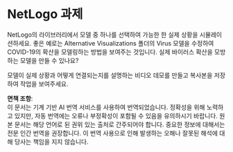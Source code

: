 # NetLogo 과제

NetLogo의 라이브러리에서 모델 중 하나를 선택하여 가능한 한 실제 상황을 시뮬레이션하세요. 좋은 예로는 Alternative Visualizations 폴더의 Virus 모델을 수정하여 COVID-19의 확산을 모델링하는 방법을 보여주는 것입니다. 실제 바이러스 확산을 모방하는 모델을 만들 수 있나요?

모델이 실제 상황과 어떻게 연결되는지를 설명하는 비디오 데모를 만들고 복사본을 저장하여 작업을 보여주세요.

**면책 조항**:  
이 문서는 기계 기반 AI 번역 서비스를 사용하여 번역되었습니다. 정확성을 위해 노력하고 있지만, 자동 번역에는 오류나 부정확성이 포함될 수 있음을 유의하시기 바랍니다. 원본 문서는 해당 언어로 된 권위 있는 출처로 간주되어야 합니다. 중요한 정보에 대해서는 전문 인간 번역을 권장합니다. 이 번역 사용으로 인해 발생하는 오해나 잘못된 해석에 대해 당사는 책임을 지지 않습니다.